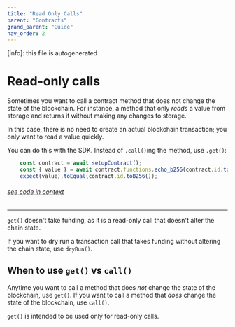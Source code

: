 ```yaml
---
title: "Read Only Calls"
parent: "Contracts"
grand_parent: "Guide"
nav_order: 2
---
```


[info]: this file is autogenerated


# Read-only calls

Sometimes you want to call a contract method that does not change the state of the blockchain. For instance, a method that only _reads_ a value from storage and returns it without making any changes to storage.

In this case, there is no need to create an actual blockchain transaction; you only want to read a value quickly.

You can do this with the SDK. Instead of `.call()`ing the method, use `.get()`:


```typescript
    const contract = await setupContract();
    const { value } = await contract.functions.echo_b256(contract.id.toB256()).get();
    expect(value).toEqual(contract.id.toB256());
```
###### [see code in context](https://github.com/FuelLabs/fuels-ts/blob/master/packages/fuel-gauge/src/contract.test.ts#L702-L706)

---


`get()` doesn't take funding, as it is a read-only call that doesn't alter the chain state. 

If you want to dry run a transaction call that takes funding without altering the chain state, use `dryRun()`. 

## When to use `get()` vs `call()`

Anytime you want to call a method that does _not_ change the state of the blockchain, use `get()`. If you want to call a method that _does_ change the state of the blockchain, use `call()`.

`get()` is intended to be used only for read-only calls.
